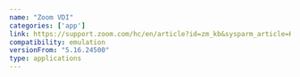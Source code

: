 ```yaml
---
name: "Zoom VDI"
categories: ['app']
link: https://support.zoom.com/hc/en/article?id=zm_kb&sysparm_article=KB0063810
compatibility: emulation
versionFrom: "5.16.24500"
type: applications
---
```


